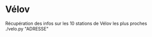 # Vélov
Récupération des infos sur les 10 stations de Vélov les plus proches 
  ./velo.py "ADRESSE"
